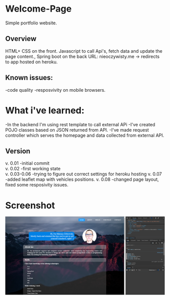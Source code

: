 # Welcome-Page
Simple portfolio website.
## Overview
HTML+ CSS on the front. Javascript to call Api's, fetch data and update the page content., Spring boot on the back
URL: nieoczywisty.me -> redirects to app hosted on heroku.
## Known issues: <br>
-code quality
-resposvivity on mobile browsers.
# What i've learned:
-In the backend I'm using rest template to call external APi
-I've created POJO classes based on JSON returned from API.
-I've made request controller which serves the homepage and data collected from external API.
## Version
v. 0.01 -initial commit<br>
v. 0.02 -first working state<br>
v. 0.03-0.06 -trying to figure out correct settings for heroku hosting
v. 0.07 -added leaflet map with vehicles positions.
v. 0.08 -changed page layout, fixed some resposivity issues.
# Screenshot
![image](welcome-page-image.png)
